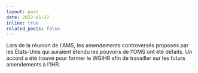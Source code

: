 ```yaml
---
layout: post
date: 2022-05-27
inline: true
related_posts: false
---
```


Lors de la réunion de l'AMS, les amendements controversés proposés par les États-Unis qui auraient étendu les pouvoirs de l'OMS ont été défaits. Un accord a été trouvé pour former le WGIHR afin de travailler sur les futurs amendements à l'IHR.
